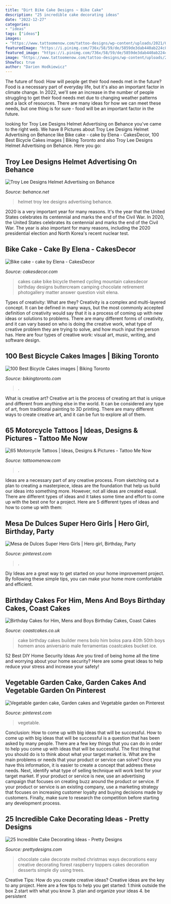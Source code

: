 ```yaml
---
title: "Dirt Bike Cake Designs ~ Bike Cake"
description: "25 incredible cake decorating ideas"
date: "2022-12-27"
categories:
- "ideas"
tags: ["ideas"]
images:
- "https://www.tattoomenow.com/tattoo-designs/wp-content/uploads/2021/05/Biker-tattoo-36.jpg"
featuredImage: "https://i.pinimg.com/736x/58/59/de/5859de3dab440ab224c814b6deff6f96.jpg"
featured_image: "https://i.pinimg.com/736x/58/59/de/5859de3dab440ab224c814b6deff6f96.jpg"
image: "https://www.tattoomenow.com/tattoo-designs/wp-content/uploads/2021/05/Biker-tattoo-36.jpg"
ShowToc: true
author: "Darien Hodkiewicz"
---
```



The future of food: How will people get their food needs met in the future?
Food is a necessary part of everyday life, but it's also an important factor in climate change. In 2022, we'll see an increase in the number of people struggling to get their food needs met due to changing weather patterns and a lack of resources. There are many ideas for how we can meet these needs, but one thing is for sure - food will be an important factor in the future.

	

		
looking for Troy Lee Designs Helmet Advertising on Behance you've came to the right web. We have 8 Pictures about Troy Lee Designs Helmet Advertising on Behance like Bike cake - cake by Elena - CakesDecor, 100 Best Bicycle Cakes images | Biking Toronto and also Troy Lee Designs Helmet Advertising on Behance. Here you go:
		
    
## Troy Lee Designs Helmet Advertising On Behance

<img loading=lazy src="https://mir-s3-cdn-cf.behance.net/project_modules/1400/426c5412368977.56267686b4cd7.jpg" onerror="this.onerror=null;this.src='https://tse1.mm.bing.net/th?id=OIP.9ZUENXQskIilRm8oW4yklgHaE7&amp;pid=15.1';" alt="Troy Lee Designs Helmet Advertising on Behance">

_Source: behance.net_

>helmet troy lee designs advertising behance. 

	

2020 is a very important year for many reasons. It's the year that the United States celebrates its centennial and marks the end of the Civil War.
In 2020, the United States celebrates its centennial and marks the end of the Civil War. The year is also important for many reasons, including the 2020 presidential election and North Korea's recent nuclear test.

    
## Bike Cake - Cake By Elena - CakesDecor

<img loading=lazy src="https://pic.cakesdecor.com/m/ulw1q1llrjqd2erocixr.jpg" onerror="this.onerror=null;this.src='https://tse3.mm.bing.net/th?id=OIP.2Pm44gT17uoO8GVh6aizEAHaKx&amp;pid=15.1';" alt="Bike cake - cake by Elena - CakesDecor">

_Source: cakesdecor.com_

>cakes cake bike bicycle themed cycling mountain cakesdecor birthday designs buttercream camping chocolate retirement photogallery matter answer question visit elena. 

	

Types of creativity: What are they?
Creativity is a complex and multi-layered concept. It can be defined in many ways, but the most commonly accepted definition of creativity would say that it is a process of coming up with new ideas or solutions to problems. There are many different forms of creativity, and it can vary based on who is doing the creative work, what type of creative problem they are trying to solve, and how much input the person has. Here are four types of creative work: visual art, music, writing, and software design.

    
## 100 Best Bicycle Cakes Images | Biking Toronto

<img loading=lazy src="https://bikingtoronto.com/wp-content/uploads/2020/03/83.jpg" onerror="this.onerror=null;this.src='https://tse3.mm.bing.net/th?id=OIP.Mbbb_j9lEtVCr0UKVYVrowHaIQ&amp;pid=15.1';" alt="100 Best Bicycle Cakes images | Biking Toronto">

_Source: bikingtoronto.com_

>. 

	

What is creative art?
Creative art is the process of creating art that is unique and different from anything else in the world. It can be considered any type of art, from traditional painting to 3D printing. There are many different ways to create creative art, and it can be fun to explore all of them.

    
## 65 Motorcycle Tattoos | Ideas, Designs &amp; Pictures - Tattoo Me Now

<img loading=lazy src="https://www.tattoomenow.com/tattoo-designs/wp-content/uploads/2021/05/Biker-tattoo-36.jpg" onerror="this.onerror=null;this.src='https://tse4.mm.bing.net/th?id=OIP.IQrXDYPActqkKwiZIPGu8gAAAA&amp;pid=15.1';" alt="65 Motorcycle Tattoos | Ideas, Designs &amp; Pictures - Tattoo Me Now">

_Source: tattoomenow.com_

>. 

	

Ideas are a necessary part of any creative process. From sketching out a plan to creating a masterpiece, ideas are the foundation that help us build our ideas into something more. However, not all ideas are created equal. There are different types of ideas and it takes some time and effort to come up with the best one for a project. Here are 5 different types of ideas and how to come up with them: 

    
## Mesa De Dulces Super Hero Girls | Hero Girl, Birthday, Party

<img loading=lazy src="https://i.pinimg.com/736x/58/59/de/5859de3dab440ab224c814b6deff6f96.jpg" onerror="this.onerror=null;this.src='https://tse4.mm.bing.net/th?id=OIP.EFQhN-o4Gf9IbXmxFqYf7gHaKH&amp;pid=15.1';" alt="Mesa de Dulces Super Hero Girls | Hero girl, Birthday, Party">

_Source: pinterest.com_

>. 

	

Diy Ideas are a great way to get started on your home improvement project. By following these simple tips, you can make your home more comfortable and efficient.

    
## Birthday Cakes For Him, Mens And Boys Birthday Cakes, Coast Cakes

<img loading=lazy src="https://coastcakes.co.uk/wp-content/uploads/2013/11/cake-084ss.jpg" onerror="this.onerror=null;this.src='https://tse4.mm.bing.net/th?id=OIP.YuIy_AqYQGO8bWs1iYUEwgHaKZ&amp;pid=15.1';" alt="Birthday Cakes for Him, Mens and Boys Birthday Cakes, Coast Cakes">

_Source: coastcakes.co.uk_

>cake birthday cakes builder mens bolo him bolos para 40th 50th boys homem anos aniversário male ferramentas coastcakes bucket ice. 

	

52 Best DIY Home Security Ideas
Are you tired of being home all the time and worrying about your home security? Here are some great ideas to help reduce your stress and increase your safety!

    
## Vegetable Garden Cake, Garden Cakes And Vegetable Garden On Pinterest

<img loading=lazy src="https://s-media-cache-ak0.pinimg.com/736x/c7/fc/e1/c7fce1e65f25a17c6d603b47f6e55037.jpg" onerror="this.onerror=null;this.src='https://tse3.mm.bing.net/th?id=OIP.G4A7816rYNFhZUqqp0JUUQHaHa&amp;pid=15.1';" alt="Vegetable garden cake, Garden cakes and Vegetable garden on Pinterest">

_Source: pinterest.com_

>vegetable. 

	

Conclusion: How to come up with big ideas that will be successful.
How to come up with big ideas that will be successful is a question that has been asked by many people. There are a few key things that you can do in order to help you come up with ideas that will be successful. The first thing that you should do is to think about what your target market is. What are the main problems or needs that your product or service can solve? Once you have this information, it is easier to create a concept that address these needs. Next, identify what type of selling technique will work best for your target market. If your product or service is new, use an advertising campaign that focuses on creating buzz around the product or service. If your product or service is an existing company, use a marketing strategy that focuses on increasing customer loyalty and buying decisions made by customers. Finally, make sure to research the competition before starting any development process.

    
## 25 Incredible Cake Decorating Ideas - Pretty Designs

<img loading=lazy src="https://www.prettydesigns.com/wp-content/uploads/2015/09/Melted-chocolate.jpg" onerror="this.onerror=null;this.src='https://tse2.mm.bing.net/th?id=OIP.g5H768SuH0bj-PrRmn7DUQHaE8&amp;pid=15.1';" alt="25 Incredible Cake Decorating Ideas - Pretty Designs">

_Source: prettydesigns.com_

>chocolate cake decorate melted christmas ways decorations easy creative decorating forest raspberry toppers cakes decoration desserts simple diy using trees. 

	

Creative Tips: How do you create creative ideas?
Creative ideas are the key to any project. Here are a few tips to help you get started: 
1.think outside the box 
2.start with what you know 
3. plan and organize your ideas 
4. be persistent 

